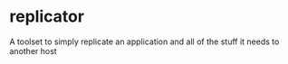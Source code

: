 replicator
==========

A toolset to simply replicate an application and all of the stuff it needs to another host
